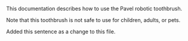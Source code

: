 This documentation describes how to use the Pavel robotic toothbrush.

Note that this toothbrush is not safe to use for children, adults, or pets.

Added this sentence as a change to this file.